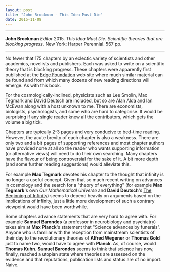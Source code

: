 ```yaml
---
layout: post
title: "John Brockman - This Idea Must Die"
date: 2015-11-08
---
```


***
<b>John Brockman</b> _Editor_ 2015. _This Idea Must Die. Scientific theories that are blocking progress_. New York: Harper Perennial. 567 pp.

***

No fewer that 175 chapters by an eclectic variety of scientists and other academics, novelists and publishers. Each was asked to write on a scientific theory that is blocking progress.  These chapters were apparently first published at the <a href="http://edge.org/"> Edge Foundation</a> web site where much similar material can be found and from which many dozens of new reading directions will emerge.  As with this book.

For the cosmologically-inclined, physicists such as Lee Smolin, Max Tegmark and David Deutsch are included, but so are Alan Alda and Ian McEwan along with a host unknown to me.  There are economists, biologists, psychologists, and some who are hard to categorise.  It would be surprising if any single reader knew all the contributors, which gets the volume a big tick.

Chapters are typically 2-3 pages and very conducive to bed-time reading. However, the acute brevity of each chapter is also a weakness.  There are only two and a bit pages of supporting references and most chapter authors have provided none at all so the reader who wants supporting information (or alternative views) will need to do their own searching.  Many chapters have the flavour of being controversial for the sake of it.  A bit more depth (and some further reading suggestions) would alleviate this.  

For example <b>Max Tegmark</b> devotes his chapter to the thought that infinity is no longer a useful concept. Given that so much recent writing on advances in cosmology and the search for a "theory of everything" (for example <b>Max Tegmark</b>'s own _Our Mathematical Universe_ and <b>David Deutsch</b>'s <a href= "https://timeteam.github.io/blog/2015/11/01/The-Beginning-of-Infinity/"> The Beginning of Infinity</a>) seems to depend heavily on arguments based on the implications of infinity, just a little more development of such a contrary viewpoint would have been worthwhile.  

Some chapters advance statements that are very hard to agree with.  For example <b>Samuel Barondes</b> (a professor in neurobiology and psychiatry) takes aim at **Max Planck**'s statement that "Science advances by funerals".  Anyone who is familiar with the reception from mainstream scientists of their day to the revolutionary theories of **Alfred Wegener** or **Thomas Gold** just to name two, would have to agree with **Planck**.  As, of course, would **Thomas Kuhn**.  <b>Samuel Barondes</b> seems to think that science has now, finally, reached a utopian state where theories are assessed on the evidence and that reputations, publication lists and status are of no import.  Naive.   


